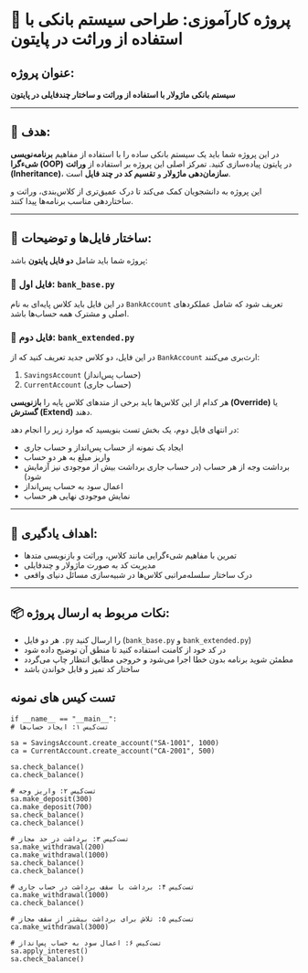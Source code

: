 
# 📝 پروژه کارآموزی: طراحی سیستم بانکی با استفاده از وراثت در پایتون

## عنوان پروژه:
**سیستم بانکی ماژولار با استفاده از وراثت و ساختار چندفایلی در پایتون**

---

## 🎯 هدف:

در این پروژه شما باید یک سیستم بانکی ساده را با استفاده از مفاهیم **برنامه‌نویسی شی‌ء‌گرا (OOP)** در پایتون پیاده‌سازی کنید. تمرکز اصلی این پروژه بر استفاده از **وراثت (Inheritance)**، **سازمان‌دهی ماژولار** و **تقسیم کد در چند فایل** است.

این پروژه به دانشجویان کمک می‌کند تا درک عمیق‌تری از کلاس‌بندی، وراثت و ساختاردهی مناسب برنامه‌ها پیدا کنند.

---

## 📁 ساختار فایل‌ها و توضیحات:

پروژه شما باید شامل **دو فایل پایتون** باشد:

### 📄 فایل اول: `bank_base.py`

در این فایل باید کلاس پایه‌ای به نام `BankAccount` تعریف شود که شامل عملکردهای اصلی و مشترک همه حساب‌ها باشد.

### 📄 فایل دوم: `bank_extended.py`

در این فایل، دو کلاس جدید تعریف کنید که از `BankAccount` ارث‌بری می‌کنند:

1. `SavingsAccount` (حساب پس‌انداز)
2. `CurrentAccount` (حساب جاری)

هر کدام از این کلاس‌ها باید برخی از متدهای کلاس پایه را **بازنویسی (Override)** یا **گسترش (Extend)** دهند.

در انتهای فایل دوم، یک بخش تست بنویسید که موارد زیر را انجام دهد:

- ایجاد یک نمونه از حساب پس‌انداز و حساب جاری
- واریز مبلغ به هر دو حساب
- برداشت وجه از هر حساب (در حساب جاری برداشت بیش از موجودی نیز آزمایش شود)
- اعمال سود به حساب پس‌انداز
- نمایش موجودی نهایی هر حساب

---

## 🎯 اهداف یادگیری:

- تمرین با مفاهیم شی‌ء‌گرایی مانند کلاس، وراثت و بازنویسی متدها
- مدیریت کد به صورت ماژولار و چندفایلی
- درک ساختار سلسله‌مراتبی کلاس‌ها در شبیه‌سازی مسائل دنیای واقعی

---

## 📦 نکات مربوط به ارسال پروژه:

- هر دو فایل `.py` را ارسال کنید (`bank_base.py` و `bank_extended.py`)
- در کد خود از کامنت استفاده کنید تا منطق آن توضیح داده شود
- مطمئن شوید برنامه بدون خطا اجرا می‌شود و خروجی مطابق انتظار چاپ می‌گردد
- ساختار کد تمیز و قابل خواندن باشد

## تست کیس های نمونه 

    if __name__ == "__main__":
    # تست‌کیس ۱: ایجاد حساب‌ها
    
    sa = SavingsAccount.create_account("SA-1001", 1000)
    ca = CurrentAccount.create_account("CA-2001", 500)

    sa.check_balance()
    ca.check_balance()

    # تست‌کیس ۲: واریز وجه
    sa.make_deposit(300)
    ca.make_deposit(700)
    sa.check_balance()
    ca.check_balance()

    # تست‌کیس ۳: برداشت در حد مجاز
    sa.make_withdrawal(200)
    ca.make_withdrawal(1000)
    sa.check_balance()
    ca.check_balance()

    # تست‌کیس ۴: برداشت با سقف برداشت در حساب جاری
    ca.make_withdrawal(1000)
    ca.check_balance()

    # تست‌کیس ۵: تلاش برای برداشت بیشتر از سقف مجاز
    ca.make_withdrawal(3000)

    # تست‌کیس ۶: اعمال سود به حساب پس‌انداز
    sa.apply_interest()
    sa.check_balance()
